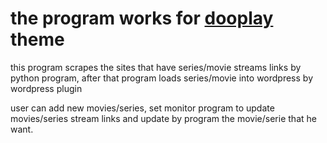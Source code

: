 # the program works for [dooplay](https://doothemes.com/items/dooplay/) theme

this program scrapes the sites that have series/movie streams links by python program, 
after that program loads series/movie into wordpress by wordpress plugin

user can add new movies/series, set monitor program to update movies/series stream links and update by program the
movie/serie that he want.

